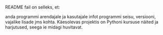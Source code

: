 README fail on selleks, et:

anda programmi arendajale ja kasutajale infot programmi seisu, versiooni, vajalike lisade jms kohta. Käesolevas projektis on Pythoni kursuse näited ja harjutused, seega ie midagi huvitavat.
